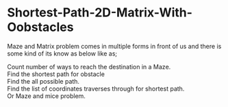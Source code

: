 # Shortest-Path-2D-Matrix-With-Oobstacles

Maze and Matrix problem comes in multiple forms in front of us and there is some kind of its know as below like as;  

Count number of ways to reach the destination in a Maze.  
Find the shortest path for obstacle  
Find the all possible path.  
Find the list of coordinates traverses through for shortest path.   
Or Maze and mice problem.  